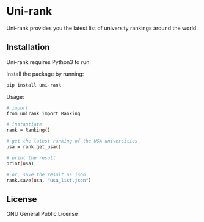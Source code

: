 # Uni-rank

Uni-rank provides you the latest list of university rankings around the world.

Installation
----

Uni-rank requires Python3 to run. 

Install the package by running:
```sh
pip install uni-rank
```

Usage:
```sh
# import
from unirank import Ranking

# instantiate
rank = Ranking()

# get the latest ranking of the USA universities
usa = rank.get_usa()

# print the result
print(usa)

# or, save the result as json
rank.save(usa, "usa_list.json")
```


License
----

GNU General Public License